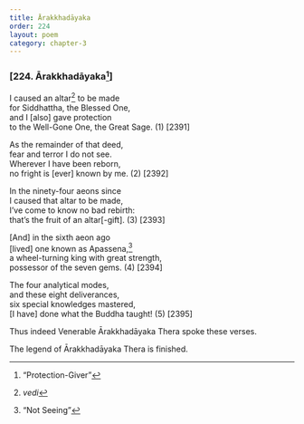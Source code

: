 ```yaml
---
title: Ārakkhadāyaka
order: 224
layout: poem
category: chapter-3
---
```


### \[224. Ārakkhadāyaka[^1]\]

I caused an altar[^2] to be made  
for Siddhattha, the Blessed One,  
and I \[also\] gave protection  
to the Well-Gone One, the Great Sage. (1) \[2391\]

As the remainder of that deed,  
fear and terror I do not see.  
Wherever I have been reborn,  
no fright is \[ever\] known by me. (2) \[2392\]

In the ninety-four aeons since  
I caused that altar to be made,  
I’ve come to know no bad rebirth:  
that’s the fruit of an altar\[-gift\]. (3) \[2393\]

\[And\] in the sixth aeon ago  
\[lived\] one known as Apassena,[^3]  
a wheel-turning king with great strength,  
possessor of the seven gems. (4) \[2394\]

The four analytical modes,  
and these eight deliverances,  
six special knowledges mastered,  
\[I have\] done what the Buddha taught! (5) \[2395\]

Thus indeed Venerable Ārakkhadāyaka Thera spoke these verses.

The legend of Ārakkhadāyaka Thera is finished.

[^1]: “Protection-Giver”

[^2]: *vedi*

[^3]: “Not Seeing”
